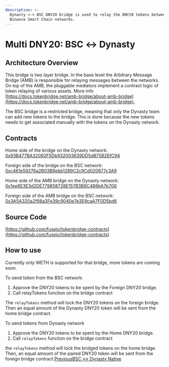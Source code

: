 ```yaml
---
description: >-
  Dynasty <-> BSC DNY20 bridge is used to relay the DNY20 tokens between Dynasty and
  Binance Smart Chain networks.
---
```


# Multi DNY20: BSC ↔ Dynasty

## Architecture Overview <a id="architecture-overview"></a>

This bridge is two layer bridge. In the base level the Arbitrary Message Bridge \(AMB\) is responsible for relaying messages between the networks. On top of the AMB, the pluggable mediators implement a contract logic of token relaying of various assets. More info [https://docs.tokenbridge.net/amb-bridge/about-amb-bridge](https://docs.tokenbridge.net/amb-bridge/about-amb-bridge).‌

The BSC bridge is a restricted bridge, meaning that only the Dynasty team can add new tokens to the bridge. This is done because the new tokens needs to get associated manually with the tokens on the Dynasty network.‌

## Contracts <a id="contracts"></a>

Home side of the bridge on the Dynasty network: [0x93B477BA32092F5Db932003639DD5d875B2EfC94](https://scan.dynastycoin.io/address/0x93B477BA32092F5Db932003639DD5d875B2EfC94/transactions)​‌

Foreign side of the bridge on the BSC network: [0xc461e59276a2B03B9ebb1289C2c9Cd020677c3A9](https://bscscan.com/address/0xc461e59276a2B03B9ebb1289C2c9Cd020677c3A9)​‌

Home side of the AMB bridge on the Dynasty network: [0x1ee6E3E3d2DE779858728E157B3B9C488bA7b706](https://scan.dynastycoin.io/address/0x1ee6E3E3d2DE779858728E157B3B9C488bA7b706/transactions)​‌

Foreign side of the AMB bridge on the BSC network: [0x3A5A320a2f98a3Fe39c9040e7e3E9caA7F0D5bd6](https://bscscan.com/address/0x3A5A320a2f98a3Fe39c9040e7e3E9caA7F0D5bd6)​‌

## Source Code <a id="source-code"></a>

[https://github.com/fuseio/tokenbridge-contracts](https://github.com/fuseio/tokenbridge-contracts)

## How to use <a id="how-to-use"></a>

Currently only WETH is supported for that bridge, more tokens are coming soon.‌

To send token from the BSC network:‌

1. Approve the DNY20 tokens to be spent by the Foreign DNY20 bridge.
2. Call relayTokens function on the bridge contract

The `relayTokens` method will lock the DNY20 tokens on the foreign bridge. Then an equal amount of the Dynasty DNY20 token will be sent from the home bridge contract.‌

To send tokens from Dynasty network‌

1. Approve the DNY20 tokens to be spent by the Home DNY20 bridge.
2. Call `relayTokens` function on the bridge contract

the `relayTokens` method will lock the bridged tokens on the home bridge. Then, an equal amount of the paired DNY20 token will be sent from the foreign bridge contract.[PreviousBSC ↔ Dynasty Native](https://app.gitbook.com/@fuse-1/s/fuse-dev-docs/~/drafts/-MdkekktVnuRGEokLu71/bridges/bridges/bsc-fuse-native/@merged)[  
](https://app.gitbook.com/@fuse-1/s/fuse-dev-docs/~/drafts/-MdkekktVnuRGEokLu71/bridges/bridges/eth-fuse-native-bridge/@merged)

